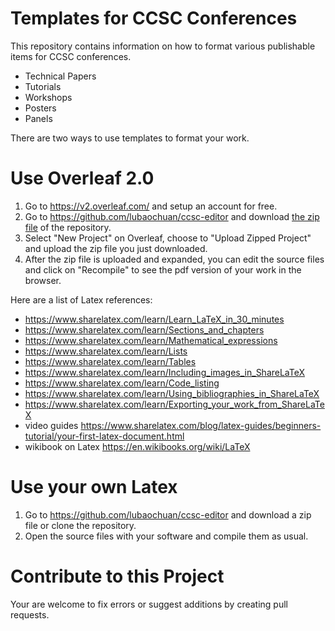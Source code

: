 # Templates for CCSC Conferences
This repository contains information on how to format various publishable items
for CCSC conferences.

- Technical Papers
- Tutorials
- Workshops
- Posters
- Panels

There are two ways to use templates to format your work.

# Use Overleaf 2.0
1. Go to https://v2.overleaf.com/ and setup an account for free.
2. Go to https://github.com/lubaochuan/ccsc-editor and download [the zip file](https://github.com/lubaochuan/ccsc-editor/archive/master.zip) of the repository.
3. Select "New Project" on Overleaf, choose to "Upload Zipped Project" and upload the zip file you just downloaded.
4. After the zip file is uploaded and expanded, you can edit the source files and click on "Recompile" to see the pdf version of your work in the browser.

Here are a list of Latex references:
 - https://www.sharelatex.com/learn/Learn_LaTeX_in_30_minutes
 - https://www.sharelatex.com/learn/Sections_and_chapters
 - https://www.sharelatex.com/learn/Mathematical_expressions
 - https://www.sharelatex.com/learn/Lists
 - https://www.sharelatex.com/learn/Tables
 - https://www.sharelatex.com/learn/Including_images_in_ShareLaTeX
 - https://www.sharelatex.com/learn/Code_listing
 - https://www.sharelatex.com/learn/Using_bibliographies_in_ShareLaTeX
 - https://www.sharelatex.com/learn/Exporting_your_work_from_ShareLaTeX
 - video guides https://www.sharelatex.com/blog/latex-guides/beginners-tutorial/your-first-latex-document.html
 - wikibook on Latex https://en.wikibooks.org/wiki/LaTeX

# Use your own Latex
1. Go to https://github.com/lubaochuan/ccsc-editor and download a zip file or clone the repository.
2. Open the source files with your software and compile them as usual.

# Contribute to this Project
Your are welcome to fix errors or suggest additions by creating pull requests.
